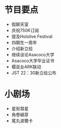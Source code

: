 # 节目要点
- 假聊天室
- 庆祝750K订阅
- 提及Hololive Festival
- 四期生一周年
- 介绍新立绘
- 继续谈论Asacoco大学
- Asacoco大学毕业证书
- 樱巫女ARK联动
- JST 22：30新立绘公布


# 小剧场

- 星街彗星
- 角卷綿芽
- 尾丸波爾卡
